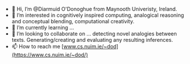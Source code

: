 - 👋 Hi, I’m @Diarmuid O'Donoghue from Maynooth Univeristy, Ireland.
- 👀 I’m interested in cognitively inspired computing, analogical reasoning and conceptual blending, computational creativity.
- 🌱 I’m currently learning ...
- 💞️ I’m looking to collaborate on ... detecting novel analogies between texts. Generating/creating and evaluating any resulting inferences.
- 📫 How to reach me [www.cs.nuim.ie/~dod](https://www.cs.nuim.ie/~dod/)

<!---
Diarmuid-ODonoghue/Diarmuid-ODonoghue is a ✨ special ✨ repository because its `README.md` (this file) appears on your GitHub profile.
You can click the Preview link to take a look at your changes.
--->
